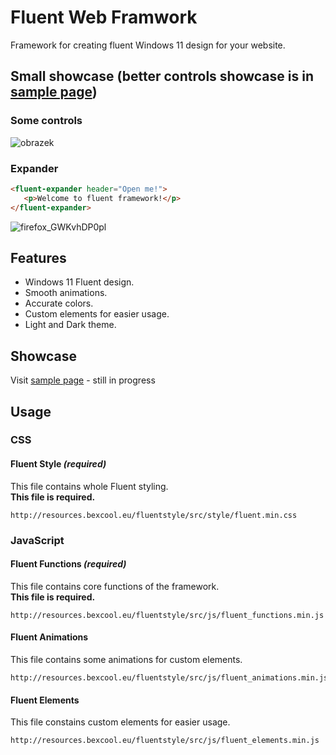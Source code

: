 # Fluent Web Framwork
 Framework for creating fluent Windows 11 design for your website.
 
## Small showcase (better controls showcase is in [sample page](http://resources.bexcool.eu/fluentstyle/showcase/index.html))
### Some controls
![obrazek](https://user-images.githubusercontent.com/53868994/151600056-709ddcb5-838a-4f69-a518-a249130aa712.png)
### Expander
```html
<fluent-expander header="Open me!">
   <p>Welcome to fluent framework!</p>
</fluent-expander>
```
![firefox_GWKvhDP0pl](https://user-images.githubusercontent.com/53868994/151600680-22a9beb1-b5e1-42b2-b3c4-115aed8be7fc.gif)

## Features
- Windows 11 Fluent design.
- Smooth animations.
- Accurate colors.
- Custom elements for easier usage.
- Light and Dark theme.

## Showcase
Visit [sample page](http://resources.bexcool.eu/fluentstyle/showcase/index.html) - still in progress

## Usage
### CSS
#### Fluent Style ***(required)***
This file contains whole Fluent styling.<br>
**This file is required.**
```
http://resources.bexcool.eu/fluentstyle/src/style/fluent.min.css
```
### JavaScript
#### Fluent Functions ***(required)***
This file contains core functions of the framework.<br>
**This file is required.**
```
http://resources.bexcool.eu/fluentstyle/src/js/fluent_functions.min.js
```
#### Fluent Animations
This file contains some animations for custom elements.
```
http://resources.bexcool.eu/fluentstyle/src/js/fluent_animations.min.js
```
#### Fluent Elements
This file constains custom elements for easier usage.
```
http://resources.bexcool.eu/fluentstyle/src/js/fluent_elements.min.js
```
